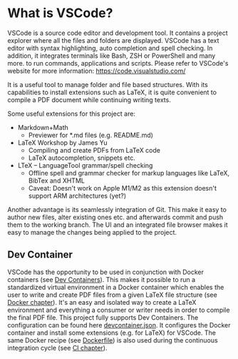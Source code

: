 # What is VSCode?
VSCode is a source code editor and development tool.
It contains a project explorer where all the files and folders are displayed.
VSCode has a text editor with syntax highlighting, auto completion and spell checking.
In addition, it integrates terminals like Bash, ZSH or PowerShell and many more. 
to run commands, applications and scripts.
Please refer to VSCode's website for more information: https://code.visualstudio.com/

It is a useful tool to manage folder and file based structures.
With its capabilities to install extensions such as LaTeX, 
it is quite convenient to compile a PDF document while continuing writing texts.

Some useful extensions for this project are:
* Markdown+Math
    * Previewer for *.md files (e.g. README.md)
* LaTeX Workshop by James Yu
    * Compiling and create PDFs from LaTeX code
    * LaTeX autocompletion, snippets etc.
* LTeX – LanguageTool grammar/spell checking
    * Offline spell and grammar checker for markup languages like LaTeX, BibTex and XHTML
    * Caveat: Doesn't work on Apple M1/M2 as this extension doesn't support ARM architectures (yet?)

Another advantage is its seamlessly integration of Git.
This make it easy to author new files, alter existing ones etc. and 
afterwards commit and push them to the working branch.
The UI and an integrated file browser makes it easy to manage the changes being applied 
to the project.

## Dev Container
VSCode has the opportunity to be used in conjunction with Docker containers 
(see [Dev Containers](https://code.visualstudio.com/docs/devcontainers/containers)).
This makes it possible to run a standardized virtual environment in a Docker container 
which enables the user to write and create PDF files from a given LaTeX file structure 
(see [Docker chapter](../container/README.md)).
It's an easy and isolated way to create a LaTeX environment and everything a consumer or writer
needs in order to compile the final PDF file.
This project fully supports Dev Containers. 
The configuration can be found here [devcontainer.json](../.devcontainer/devcontainer.json).
It configures the Docker container and install some extensions (e.g. for LaTeX) for VSCode.
The same Docker recipe (see [Dockerfile](../container/Dockerfile)) is also used during the 
continuous integration cycle (see [CI chapter](continuous-integration.md)).
